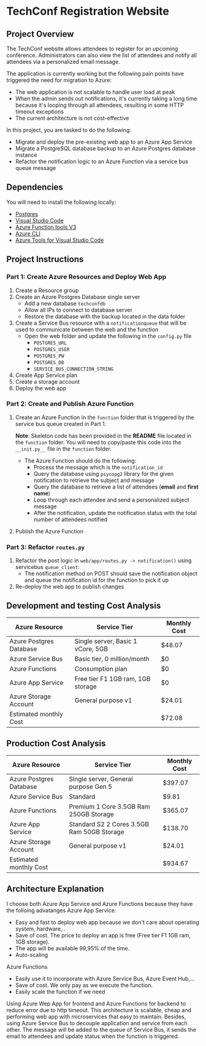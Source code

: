 # TechConf Registration Website

## Project Overview

The TechConf website allows attendees to register for an upcoming conference. Administrators can also view the list of attendees and notify all attendees via a personalized email message.

The application is currently working but the following pain points have triggered the need for migration to Azure:

- The web application is not scalable to handle user load at peak
- When the admin sends out notifications, it's currently taking a long time because it's looping through all attendees, resulting in some HTTP timeout exceptions
- The current architecture is not cost-effective

In this project, you are tasked to do the following:

- Migrate and deploy the pre-existing web app to an Azure App Service
- Migrate a PostgreSQL database backup to an Azure Postgres database instance
- Refactor the notification logic to an Azure Function via a service bus queue message

## Dependencies

You will need to install the following locally:

- [Postgres](https://www.postgresql.org/download/)
- [Visual Studio Code](https://code.visualstudio.com/download)
- [Azure Function tools V3](https://docs.microsoft.com/en-us/azure/azure-functions/functions-run-local?tabs=windows%2Ccsharp%2Cbash#install-the-azure-functions-core-tools)
- [Azure CLI](https://docs.microsoft.com/en-us/cli/azure/install-azure-cli?view=azure-cli-latest)
- [Azure Tools for Visual Studio Code](https://marketplace.visualstudio.com/items?itemName=ms-vscode.vscode-node-azure-pack)

## Project Instructions

### Part 1: Create Azure Resources and Deploy Web App

1. Create a Resource group
2. Create an Azure Postgres Database single server
   - Add a new database `techconfdb`
   - Allow all IPs to connect to database server
   - Restore the database with the backup located in the data folder
3. Create a Service Bus resource with a `notificationqueue` that will be used to communicate between the web and the function
   - Open the web folder and update the following in the `config.py` file
     - `POSTGRES_URL`
     - `POSTGRES_USER`
     - `POSTGRES_PW`
     - `POSTGRES_DB`
     - `SERVICE_BUS_CONNECTION_STRING`
4. Create App Service plan
5. Create a storage account
6. Deploy the web app

### Part 2: Create and Publish Azure Function

1. Create an Azure Function in the `function` folder that is triggered by the service bus queue created in Part 1.

   **Note**: Skeleton code has been provided in the **README** file located in the `function` folder. You will need to copy/paste this code into the `__init.py__` file in the `function` folder.

   - The Azure Function should do the following:
     - Process the message which is the `notification_id`
     - Query the database using `psycopg2` library for the given notification to retrieve the subject and message
     - Query the database to retrieve a list of attendees (**email** and **first name**)
     - Loop through each attendee and send a personalized subject message
     - After the notification, update the notification status with the total number of attendees notified

2. Publish the Azure Function

### Part 3: Refactor `routes.py`

1. Refactor the post logic in `web/app/routes.py -> notification()` using servicebus `queue_client`:
   - The notification method on POST should save the notification object and queue the notification id for the function to pick it up
2. Re-deploy the web app to publish changes

## Development and testing Cost Analysis

| Azure Resource          | Service Tier                      | Monthly Cost |
| ----------------------- | --------------------------------- | ------------ |
| Azure Postgres Database | Single server, Basic 1 vCore, 5GB | $48.07       |
| Azure Service Bus       | Basic tier, 0 million/month       | $0           |
| Azure Functions         | Consumption plan                  | $0           |
| Azure App Service       | Free tier F1 1GB ram, 1GB storage | $0           |
| Azure Storage Account   | General purpose v1                | $24.01       |
| Estimated monthly Cost  |                                   | $72.08       |

## Production Cost Analysis

| Azure Resource          | Service Tier                               | Monthly Cost |
| ----------------------- | ------------------------------------------ | ------------ |
| Azure Postgres Database | Single server, General purpose Gen 5       | $397.07      |
| Azure Service Bus       | Standard                                   | $9.81        |
| Azure Functions         | Premium 1 Core 3.5GB Ram 250GB Storage     | $365.07      |
| Azure App Service       | Standard S2 2 Cores 3.5GB Ram 50GB Storage | $138.70      |
| Azure Storage Account   | General purpose v1                         | $24.01       |
| Estimated monthly Cost  |                                            | $934.67      |

## Architecture Explanation

I choose both Azure App Service and Azure Functions because they have the folloing advatanges
Azure App Service:

- Easy and fast to deploy web app because we don't care about operating system, hardware,..
- Save of cost. The price to deploy an app is free (Free tier F1 1GB ram, 1GB storage).
- The app will be available 99,95% of the time.
- Auto-scaling

Azure Functions

- Easily use it to incorporate with Azure Service Bus, Azure Event Hub,...
- Save of cost. We only pay as we execute the function.
- Easily scale the function if we need

Using Azure Wep App for frontend and Azure Functions for backend to reduce error due to http timeout. This architecture is scalable, cheap
and performing web app with microservices that easy to maintain. Besides, using Azure Service Bus to decouple application and service
from each other. The message will be added to the queue of Service Bus, it sends the email to attendees and update status when the function is
triggered.
